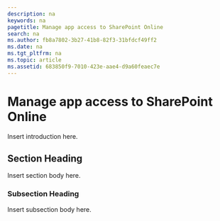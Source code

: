 ```yaml
---
description: na
keywords: na
pagetitle: Manage app access to SharePoint Online
search: na
ms.author: fb8a7802-3b27-41b8-82f3-31bfdcf49ff2
ms.date: na
ms.tgt_pltfrm: na
ms.topic: article
ms.assetid: 683850f9-7010-423e-aae4-d9a60feaec7e
---
```

# Manage app access to SharePoint Online
Insert introduction here.

## Section Heading
Insert section body here.

### Subsection Heading
Insert subsection body here.

